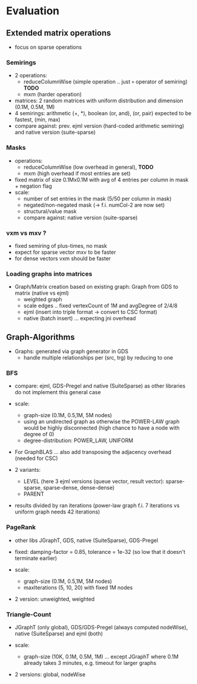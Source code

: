 # Evaluation

## Extended matrix operations

* focus on sparse operations

### Semirings 
* 2 operations:  
    * reduceColumnWise (simple operation .. just `+` operator of semiring) **TODO**
    * mxm (harder operation)
* matrices: 2 random matrices with uniform distribution and dimension (0.1M, 0.5M, 1M) 
* 4 semirings: arithmetic (+, *), boolean (or, and), (or, pair) expected to be fastest, (min, max)
* compare against: prev. ejml version (hard-coded arithmetic semiring) and native version (suite-sparse)

### Masks
* operations: 
   * reduceColumnWise (low overhead in general),  **TODO**
   * mxm (high overhead if most entries are set)
* fixed matrix of size 0.1Mx0.1M with avg of 4 entries per column in mask + negation flag  
* scale: 
   * number of set entries in the mask (5/50 per column in mask)
   * negated/non-negated mask (-> f.i. numCol-2 are now set)
   * structural/value mask 
   * compare against: native version (suite-sparse)


### vxm vs mxv ?
<!-- ** TODO  e.g. clean-up ** -->
* fixed semiring of plus-times, no mask
* expect for sparse vector mxv to be faster
* for dense vectors vxm should be faster


### Loading graphs into matrices   
* Graph/Matrix creation based on existing graph: Graph from GDS to matrix (native vs ejml)
    * weighted graph
    * scale edges .. fixed vertexCount of 1M and avgDegree of 2/4/8 
    * ejml (insert into triple format -> convert to CSC format)
    * native (batch insert) ... expecting jni overhead
    

## Graph-Algorithms

- Graphs: generated via graph generator in GDS 
    - handle multiple relationships per (src, trg) by reducing to one

### BFS
* compare: ejml, GDS-Pregel and native (SuiteSparse) as other libraries do not implement this general case

* scale: 
    * graph-size (0.1M, 0.5,1M, 5M nodes)
    * using an undirected graph as otherwise the POWER-LAW graph would be highly disconnected (high chance to have a node with degree of 0)
    * degree-distribution: POWER_LAW, UNIFORM 

* For GraphBLAS ... also add transposing the adjacency overhead (needed for CSC) 

* 2 variants: 
    * LEVEL (here 3 ejml versions (queue vector, result vector): sparse-sparse, sparse-dense, dense-dense)
    * PARENT
    
* results divided by ran iterations (power-law graph f.i. 7 iterations vs uniform graph needs 42 iterations)

### PageRank
* other libs JGraphT, GDS, native (SuiteSparse), GDS-Pregel

* fixed: damping-factor = 0.85, tolerance = 1e-32 (so low that it doesn't terminate earlier)

* scale: 
    * graph-size (0.1M, 0.5,1M, 5M nodes)
    * maxIterations (5, 10, 20) with fixed 1M nodes

* 2 version: unweighted, weighted


### Triangle-Count
* JGraphT (only global), GDS/GDS-Pregel (always computed nodeWise), native (SuiteSparse) and ejml (both)

* scale: 
    * graph-size (10K, 0.1M, 0.5M, 1M) ... except JGraphT where 0.1M already takes 3 minutes, e.g. timeout for larger graphs

* 2 versions: global, nodeWise 
 


